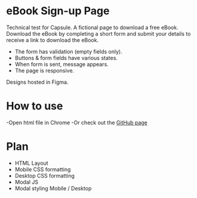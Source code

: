# eBook Sign-up Page

Technical test for Capsule. A fictional page to download a free eBook. Download the eBook by completing a short form and submit your
details to receive a link to download the eBook.

- The form has validation (empty fields only).
- Buttons & form fields have various states.
- When form is sent, message appears.
- The page is responsive.

Designs hosted in Figma.

# How to use

-Open html file in Chrome
-Or check out the [GitHub page](https://elenastagg.github.io/ebook-signup-page/)

# Plan

- HTML Layout
- Mobile CSS formatting
- Desktop CSS formatting
- Modal JS
- Modal styling Mobile / Desktop
